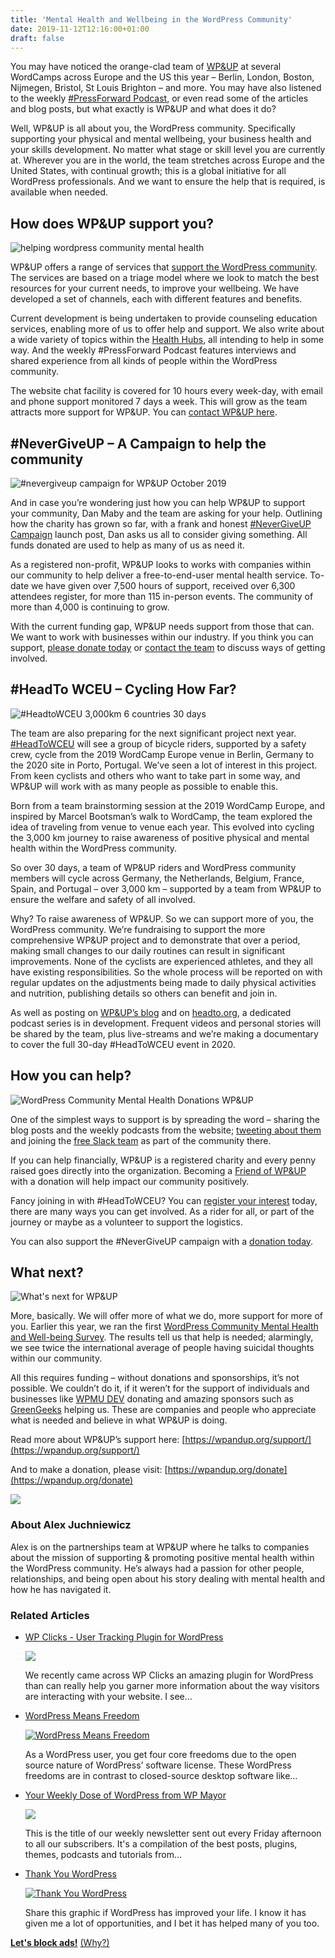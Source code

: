 ```yaml
---
title: 'Mental Health and Wellbeing in the WordPress Community'
date: 2019-11-12T12:16:00+01:00
draft: false
---
```


You may have noticed the orange-clad team of [WP&UP](https://wpandup.org/) at several WordCamps across Europe and the US this year – Berlin, London, Boston, Nijmegen, Bristol, St Louis Brighton – and more. You may have also listened to the weekly [#PressForward Podcast](https://wpandup.org/podcasts/), or even read some of the articles and blog posts, but what exactly is WP&UP and what does it do?

Well, WP&UP is all about you, the WordPress community. Specifically supporting your physical and mental wellbeing, your business health and your skills development. No matter what stage or skill level you are currently at. Wherever you are in the world, the team stretches across Europe and the United States, with continual growth; this is a global initiative for all WordPress professionals. And we want to ensure the help that is required, is available when needed.

How does WP&UP support you?
---------------------------

![helping wordpress community mental health](https://wpmayor.com/wp-content/uploads/2019/10/how-does-wpandup-support-you.jpg)

WP&UP offers a range of services that [support the WordPress community](https://wpandup.org/support/). The services are based on a triage model where we look to match the best resources for your current needs, to improve your wellbeing. We have developed a set of channels, each with different features and benefits.

Current development is being undertaken to provide counseling education services, enabling more of us to offer help and support. We also write about a wide variety of topics within the [Health Hubs](https://wpandup.org/health-hubs/), all intending to help in some way. And the weekly #PressForward Podcast features interviews and shared experience from all kinds of people within the WordPress community.

The website chat facility is covered for 10 hours every week-day, with email and phone support monitored 7 days a week. This will grow as the team attracts more support for WP&UP. You can [contact WP&UP here](https://wpandup.org/contact/).

#NeverGiveUP – A Campaign to help the community
-----------------------------------------------

![#nevergiveup campaign for WP&UP October 2019](https://wpmayor.com/wp-content/uploads/2019/10/wpandup-nevergiveup.jpg)

And in case you’re wondering just how you can help WP&UP to support your community, Dan Maby and the team are asking for your help. Outlining how the charity has grown so far, with a frank and honest [#NeverGiveUP Campaign](https://wpandup.org/2019/10/never-give-up-campaign-2019/) launch post, Dan asks us all to consider giving something. All funds donated are used to help as many of us as need it.

As a registered non-profit, WP&UP looks to works with companies within our community to help deliver a free-to-end-user mental health service. To-date we have given over 7,500 hours of support, received over 6,300 attendees register, for more than 115 in-person events. The community of more than 4,000 is continuing to grow.

With the current funding gap, WP&UP needs support from those that can. We want to work with businesses within our industry. If you think you can support, [please donate today](https://friends.wpandup.org/donate/) or [contact the team](https://wpandup.org/contact/) to discuss ways of getting involved.

#HeadTo WCEU – Cycling How Far?
-------------------------------

![#HeadtoWCEU 3,000km 6 countries 30 days](https://wpmayor.com/wp-content/uploads/2019/10/headtowceu.jpg)

The team are also preparing for the next significant project next year. [#HeadToWCEU](https://headto.org/) will see a group of bicycle riders, supported by a safety crew, cycle from the 2019 WordCamp Europe venue in Berlin, Germany to the 2020 site in Porto, Portugal. We’ve seen a lot of interest in this project. From keen cyclists and others who want to take part in some way, and WP&UP will work with as many people as possible to enable this.

Born from a team brainstorming session at the 2019 WordCamp Europe, and inspired by Marcel Bootsman’s walk to WordCamp, the team explored the idea of traveling from venue to venue each year. This evolved into cycling the 3,000 km journey to raise awareness of positive physical and mental health within the WordPress community.

So over 30 days, a team of WP&UP riders and WordPress community members will cycle across Germany, the Netherlands, Belgium, France, Spain, and Portugal – over 3,000 km – supported by a team from WP&UP to ensure the welfare and safety of all involved.

Why? To raise awareness of WP&UP. So we can support more of you, the WordPress community. We’re fundraising to support the more comprehensive WP&UP project and to demonstrate that over a period, making small changes to our daily routines can result in significant improvements. None of the cyclists are experienced athletes, and they all have existing responsibilities. So the whole process will be reported on with regular updates on the adjustments being made to daily physical activities and nutrition, publishing details so others can benefit and join in.

As well as posting on [WP&UP’s blog](https://wpandup.org/blog/) and on [headto.org](https://headto.org/), a dedicated podcast series is in development. Frequent videos and personal stories will be shared by the team, plus live-streams and we’re making a documentary to cover the full 30-day #HeadToWCEU event in 2020.

How you can help?
-----------------

![WordPress Community Mental Health Donations WP&UP](https://wpmayor.com/wp-content/uploads/2019/10/how-you-can-help-wpandup-wordpress.jpg)

One of the simplest ways to support is by spreading the word – sharing the blog posts and the weekly podcasts from the website; [tweeting about them](https://twitter.com/intent/tweet/?text=Hey,%20have%20you%20heard%20of%20@WPandUP?%20They%20support%20and%20promote%20positive%20mental%20health%20within%20the%20WordPress%20community%20https://wpandup.org) and joining the [free Slack team](https://wpandup.org/slack) as part of the community there.

If you can help financially, WP&UP is a registered charity and every penny raised goes directly into the organization. Becoming a [Friend of WP&UP](https://friends.wpandup.org/) with a donation will help impact our community positively.

Fancy joining in with #HeadToWCEU? You can [register your interest](https://headto.org/go/register-your-interest-head-to-wceu/amp/) today, there are many ways you can get involved. As a rider for all, or part of the journey or maybe as a volunteer to support the logistics.

You can also support the #NeverGiveUP campaign with a [donation today](https://friends.wpandup.org/donate/).

What next?
----------

![What's next for WP&UP](https://wpmayor.com/wp-content/uploads/2019/10/whats-next-wpandup.jpg)

More, basically. We will offer more of what we do, more support for more of you. Earlier this year, we ran the first [WordPress Community Mental Health and Well-being Survey](https://wpandup.org/2019/04/the-wordpress-community-mental-health-well-being-survey-2019/). The results tell us that help is needed; alarmingly, we see twice the international average of people having suicidal thoughts within our community.

All this requires funding – without donations and sponsorships, it’s not possible. We couldn’t do it, if it weren’t for the support of individuals and businesses like [WPMU DEV](https://premium.wpmudev.org/) donating and amazing sponsors such as [GreenGeeks](https://www.greengeeks.com/) helping us. These are companies and people who appreciate what is needed and believe in what WP&UP is doing.

Read more about WP&UP’s support here: [https://wpandup.org/support/](https://wpandup.org/support/)

And to make a donation, please visit: [https://wpandup.org/donate](https://wpandup.org/donate)

![](https://secure.gravatar.com/avatar/598ecb51c5f2e2e1bb9c8871f16d69d8?s=100&d=retro&r=g)

### About Alex Juchniewicz

Alex is on the partnerships team at WP&UP where he talks to companies about the mission of supporting & promoting positive mental health within the WordPress community. He’s always had a passion for other people, relationships, and being open about his story dealing with mental health and how he has navigated it.

### Related Articles

*   [WP Clicks - User Tracking Plugin for WordPress](https://wpmayor.com/wp-clicks/)
    
    [![](https://wpmayor.com/wp-content/uploads/wpclicks.png)](https://wpmayor.com/wp-clicks/)
    
    We recently came across WP Clicks an amazing plugin for WordPress than can really help you garner more information about the way visitors are interacting with your website. I see…
    
*   [WordPress Means Freedom](https://wpmayor.com/wordpress-means-freedom/)
    
    [![WordPress Means Freedom](https://wpmayor.com/wp-content/uploads/2016/12/wpmayor_logo_final.png)](https://wpmayor.com/wordpress-means-freedom/)
    
    As a WordPress user, you get four core freedoms due to the open source nature of WordPress’ software license. These WordPress freedoms are in contrast to closed-source desktop software like…
    
*   [Your Weekly Dose of WordPress from WP Mayor](https://wpmayor.com/weekly-dose-wordpress-wp-mayor/)
    
    [![](https://wpmayor.com/wp-content/uploads/2015/01/Your-Weekly-Dose-of-WordPress-from-WP-Mayor-1.jpg)](https://wpmayor.com/weekly-dose-wordpress-wp-mayor/)
    
    This is the title of our weekly newsletter sent out every Friday afternoon to all our subscribers. It's a compilation of the best posts, plugins, themes, podcasts and tutorials from…
    
*   [Thank You WordPress](https://wpmayor.com/thank-you-wordpress/)
    
    [![Thank You WordPress](https://wpmayor.com/wp-content/uploads/2016/12/wpmayor_logo_final.png)](https://wpmayor.com/thank-you-wordpress/)
    
    Share this graphic if WordPress has improved your life. I know it has given me a lot of opportunities, and I bet it has helped many of you too.
    

**[Let's block ads!](https://blockads.fivefilters.org)** [(Why?)](https://blockads.fivefilters.org/acceptable.html)
